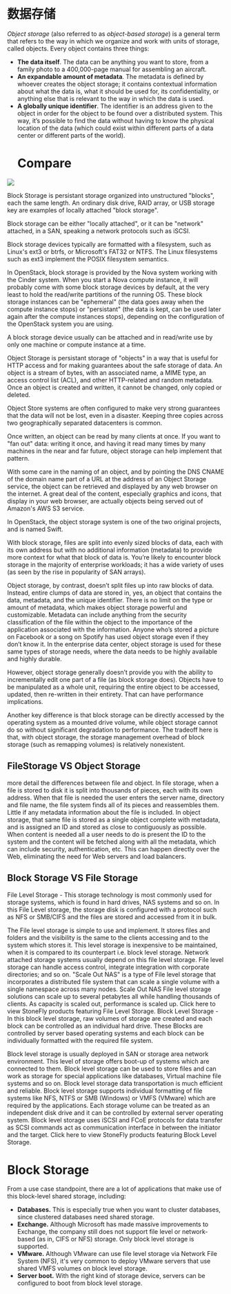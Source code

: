 # 数据存储

_Object storage_ (also referred to as _object-based storage_) is a general term that refers to the way in which we organize and work with units of storage, called objects. Every object contains three things:

* **The data itself**. The data can be anything you want to store, from a family photo to a 400,000-page manual for assembling an aircraft.
* **An expandable amount of metadata**. The metadata is defined by whoever creates the object storage; it contains contextual information about what the data is, what it should be used for, its confidentiality, or anything else that is relevant to the way in which the data is used.
* **A globally unique identifier**. The identifier is an address given to the object in order for the object to be found over a distributed system. This way, it’s possible to find the data without having to know the physical location of the data (which could exist within different parts of a data center or different parts of the world).
  # Compare

![](http://cdn.druva.com/wp-content/uploads/Screen-Shot-2014-08-18-at-11.02.02-AM-500x276.png)

Block Storage is persistant storage organized into unstructured "blocks", each the same length. An ordinary disk drive, RAID array, or USB storage key are examples of locally attached "block storage".

Block storage can be either "locally attached", or it can be "network" attached, in a SAN, speaking a network protocols such as iSCSI.

Block storage devices typically are formatted with a filesystem, such as Linux's ext3 or btrfs, or Microsoft's FAT32 or NTFS. The Linux filesystems such as ext3 implement the POSIX filesystem semantics.

In OpenStack, block storage is provided by the Nova system working with the Cinder system. When you start a Nova compute instance, it will probably come with some block storage devices by default, at the very least to hold the read/write partitions of the running OS. These block storage instances can be "ephemeral" (the data goes away when the compute instance stops) or "persistant" (the data is kept, can be used later again after the compute instances stops), depending on the configuration of the OpenStack system you are using.

A block storage device usually can be attached and in read/write use by only one machine or compute instance at a time.

Object Storage is persistant storage of "objects" in a way that is useful for HTTP access and for making guarantees about the safe storage of data. An object is a stream of bytes, with an associated name, a MIME type, an access control list (ACL), and other HTTP-related and random metadata. Once an object is created and written, it cannot be changed, only copied or deleted.

Object Store systems are often configured to make very strong guarantees that the data will not be lost, even in a disaster. Keeping three copies across two geographically separated datacenters is common.

Once written, an object can be read by many clients at once. If you want to "fan out" data: writing it once, and having it read many times by many machines in the near and far future, object storage can help implement that pattern.

With some care in the naming of an object, and by pointing the DNS CNAME of the domain name part of a URL at the address of an Object Storage service, the object can be retrieved and displayed by any web browser on the internet. A great deal of the content, especially graphics and icons, that display in your web browser, are actually objects being served out of Amazon's AWS S3 service.

In OpenStack, the object storage system is one of the two original projects, and is named Swift.

With block storage, files are split into evenly sized blocks of data, each with its own address but with no additional information (metadata) to provide more context for what that block of data is. You’re likely to encounter block storage in the majority of enterprise workloads; it has a wide variety of uses (as seen by the rise in popularity of SAN arrays).

Object storage, by contrast, doesn’t split files up into raw blocks of data. Instead, entire clumps of data are stored in, yes, an object that contains the data, metadata, and the unique identifier. There is no limit on the type or amount of metadata, which makes object storage powerful and customizable. Metadata can include anything from the security classification of the file within the object to the importance of the application associated with the information. Anyone who’s stored a picture on Facebook or a song on Spotify has used object storage even if they don’t know it. In the enterprise data center, object storage is used for these same types of storage needs, where the data needs to be highly available and highly durable.

However, object storage generally doesn’t provide you with the ability to incrementally edit one part of a file (as block storage does). Objects have to be manipulated as a whole unit, requiring the entire object to be accessed, updated, then re-written in their entirety. That can have performance implications.

Another key difference is that block storage can be directly accessed by the operating system as a mounted drive volume, while object storage cannot do so without significant degradation to performance. The tradeoff here is that, with object storage, the storage management overhead of block storage (such as remapping volumes) is relatively nonexistent.

## FileStorage VS Object Storage

more detail the differences between file and object. In file storage, when a file is stored to disk it is split into thousands of pieces, each with its own address. When that file is needed the user enters the server name, directory and file name, the file system finds all of its pieces and reassembles them. Little if any metadata information about the file is included. In object storage, that same file is stored as a single object complete with metadata, and is assigned an ID and stored as close to contiguously as possible. When content is needed all a user needs to do is present the ID to the system and the content will be fetched along with all the metadata, which can include security, authentication, etc. This can happen directly over the Web, eliminating the need for Web servers and load balancers.

## Block Storage VS File Storage

File Level Storage - This storage technology is most commonly used for storage systems, which is found in hard drives, NAS systems and so on. In this File Level storage, the storage disk is configured with a protocol such as NFS or SMB/CIFS and the files are stored and accessed from it in bulk.

The File level storage is simple to use and implement. It stores files and folders and the visibility is the same to the clients accessing and to the system which stores it. This level storage is inexpensive to be maintained, when it is compared to its counterpart i.e. block level storage. Network attached storage systems usually depend on this file level storage. File level storage can handle access control, integrate integration with corporate directories; and so on. "Scale Out NAS" is a type of File level storage that incorporates a distributed file system that can scale a single volume with a single namespace across many nodes. Scale Out NAS File level storage solutions can scale up to several petabytes all while handling thousands of clients. As capacity is scaled out, performance is scaled up. Click here to view StoneFly products featuring File Level Storage. Block Level Storage - In this block level storage, raw volumes of storage are created and each block can be controlled as an individual hard drive. These Blocks are controlled by server based operating systems and each block can be individually formatted with the required file system.

Block level storage is usually deployed in SAN or storage area network environment. This level of storage offers boot-up of systems which are connected to them. Block level storage can be used to store files and can work as storage for special applications like databases, Virtual machine file systems and so on. Block level storage data transportation is much efficient and reliable. Block level storage supports individual formatting of file systems like NFS, NTFS or SMB (Windows) or VMFS (VMware) which are required by the applications. Each storage volume can be treated as an independent disk drive and it can be controlled by external server operating system. Block level storage uses iSCSI and FCoE protocols for data transfer as SCSI commands act as communication interface in between the initiator and the target. Click here to view StoneFly products featuring Block Level Storage.

# Block Storage

From a use case standpoint, there are a lot of applications that make use of this block-level shared storage, including:

* **Databases.** This is especially true when you want to cluster databases, since clustered databases need shared storage.
* **Exchange.** Although Microsoft has made massive improvements to Exchange, the company still does not support file level or network-based (as in, CIFS or NFS) storage. Only block level storage is supported.
* **VMware.** Although VMware can use file level storage via Network File System (NFS), it's very common to deploy VMware servers that use shared VMFS volumes on block level storage.
* **Server boot.** With the right kind of storage device, servers can be configured to boot from block level storage.
